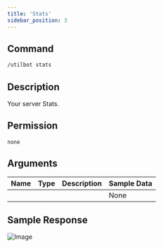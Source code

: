 ```yaml
---
title: 'Stats'
sidebar_position: 3
---
```


## Command
```txt
/utilbot stats
```

## Description
Your server Stats.

## Permission
` none `

## Arguments
| Name | Type | Description | Sample Data |
| ---- | ---- | ----------- | ----------- |
|  |  |  | None |

## Sample Response
![Image](https://cdn.utilbot.co/2021-05-28_7d50e2b4-a39d-438e-ae6c-a4266fdc524a.png)
